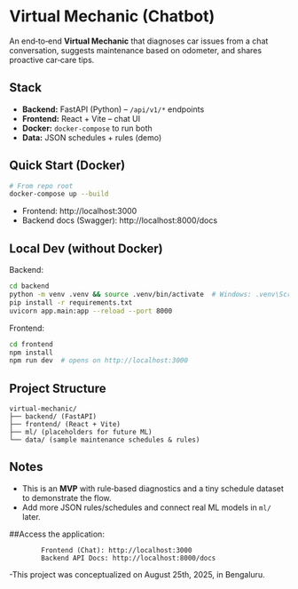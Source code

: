 
# Virtual Mechanic (Chatbot)

An end‑to‑end **Virtual Mechanic** that diagnoses car issues from a chat conversation, suggests maintenance based on odometer, and shares proactive car‑care tips.

## Stack
- **Backend:** FastAPI (Python) – `/api/v1/*` endpoints
- **Frontend:** React + Vite – chat UI
- **Docker:** `docker-compose` to run both
- **Data:** JSON schedules + rules (demo)

## Quick Start (Docker)
```bash
# From repo root
docker-compose up --build
```
- Frontend: http://localhost:3000
- Backend docs (Swagger): http://localhost:8000/docs

## Local Dev (without Docker)
Backend:
```bash
cd backend
python -m venv .venv && source .venv/bin/activate  # Windows: .venv\Scripts\activate
pip install -r requirements.txt
uvicorn app.main:app --reload --port 8000
```
Frontend:
```bash
cd frontend
npm install
npm run dev  # opens on http://localhost:3000
```

## Project Structure
```
virtual-mechanic/
├── backend/ (FastAPI)
├── frontend/ (React + Vite)
├── ml/ (placeholders for future ML)
└── data/ (sample maintenance schedules & rules)
```

## Notes
- This is an **MVP** with rule‑based diagnostics and a tiny schedule dataset to demonstrate the flow.
- Add more JSON rules/schedules and connect real ML models in `ml/` later.

##Access the application:

            Frontend (Chat): http://localhost:3000
            Backend API Docs: http://localhost:8000/docs

-This project was conceptualized on August 25th, 2025, in Bengaluru.  

